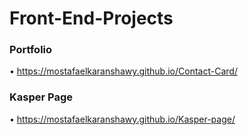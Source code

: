 # Front-End-Projects

### Portfolio
• https://mostafaelkaranshawy.github.io/Contact-Card/

### Kasper Page
• https://mostafaelkaranshawy.github.io/Kasper-page/
